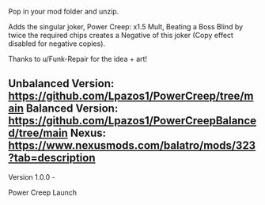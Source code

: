 Pop in your mod folder and unzip.

Adds the singular joker, Power Creep: x1.5 Mult, Beating a Boss Blind by twice the required chips creates a Negative of this joker (Copy effect disabled for negative copies).

Thanks to u/Funk-Repair for the idea + art!

Unbalanced Version: https://github.com/Lpazos1/PowerCreep/tree/main
Balanced Version: https://github.com/Lpazos1/PowerCreepBalanced/tree/main
Nexus: https://www.nexusmods.com/balatro/mods/323?tab=description
------------------------------------

Version 1.0.0 -

Power Creep Launch

